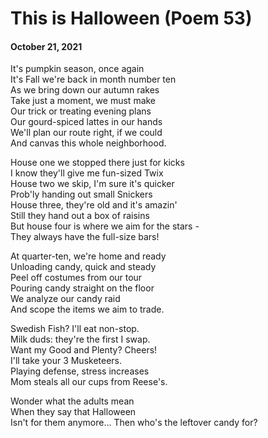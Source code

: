 # This is Halloween (Poem 53)
#### October 21, 2021
   
It's pumpkin season, once again  
It's Fall we're back in month number ten  
As we bring down our autumn rakes    
Take just a moment, we must make  
Our trick or treating evening plans   
Our gourd-spiced lattes in our hands  
We'll plan our route right, if we could  
And canvas this whole neighborhood.   
  
House one we stopped there just for kicks  
I know they'll give me fun-sized Twix  
House two we skip, I'm sure it's quicker  
Prob'ly handing out small Snickers  
House three, they're old and it's amazin'  
Still they hand out a box of raisins  
But house four is where we aim for the stars -   
They always have the full-size bars!   
  
At quarter-ten, we're home and ready  
Unloading candy, quick and steady  
Peel off costumes from our tour   
Pouring candy straight on the floor  
We analyze our candy raid  
And scope the items we aim to trade.   
  
Swedish Fish? I'll eat non-stop.   
Milk duds: they're the first I swap.   
Want my Good and Plenty? Cheers!   
I'll take your 3 Musketeers.   
Playing defense, stress increases  
Mom steals all our cups from Reese's.   
  
Wonder what the adults mean  
When they say that Halloween  
Isn't for them anymore...
Then who's the leftover candy for?
